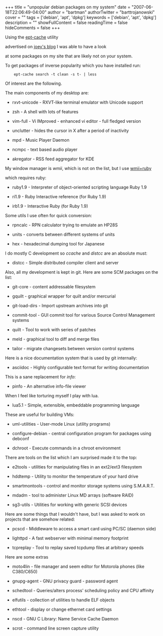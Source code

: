 +++
title = "unpopular debian packages on my system"
date = "2007-06-18T22:06:49-04:00"
author = "bartman"
authorTwitter = "barttrojanowski"
cover = ""
tags = ['debian', 'apt', 'dpkg']
keywords = ['debian', 'apt', 'dpkg']
description = ""
showFullContent = false
readingTime = false
hideComments = false
+++

Using the [ept-cache](http://www.enricozini.org//2007/tips/conversation-starter.html) utility

advertised on [joey's blog](http://kitenet.net/~joey/blog/entry/night_venue__47__ept/) I was able to have a look

at some packages on my site that are likely not on your system.



To get packages of inverse popularity which you have installed run:



        ept-cache search -t clean -s t- | less



Of interest are the following.



<!--more-->



The main components of my desktop are:



 * rxvt-unicode - RXVT-like terminal emulator with Unicode support

 * zsh - A shell with lots of features

 * vim-full - Vi IMproved - enhanced vi editor - full fledged version

 * unclutter - hides the cursor in X after a period of inactivity

 * mpd - Music Player Daemon

 * ncmpc - text based audio player

 * akregator - RSS feed aggregator for KDE



My window manager is *wmii*, which is not on the list, but I use [wmii+ruby](http://www.jukie.net/~bart/blog/wmii-with-ruby)

which requires ruby:



 * ruby1.9 - Interpreter of object-oriented scripting language Ruby 1.9

 * ri1.9 - Ruby Interactive reference (for Ruby 1.9)

 * irb1.9 - Interactive Ruby (for Ruby 1.9)



Some utils I use often for quick conversion:



 * rpncalc - RPN calculator trying to emulate an HP28S

 * units - converts between different systems of units

 * hex - hexadecimal dumping tool for Japanese



I do mostly C development so *ccache* and *distcc* are an absolute must:



 * distcc - Simple distributed compiler client and server



Also, all my development is kept in git.  Here are some SCM packages on the list:



 * git-core - content addressable filesystem

 * gquilt - graphical wrapper for quilt and/or mercurial

 * git-load-dirs - Import upstream archives into git

 * commit-tool - GUI commit tool for various Source Control Management systems

 * quilt - Tool to work with series of patches

 * meld - graphical tool to diff and merge files

 * tailor - migrate changesets between version control systems



Here is a nice documentation system that is used by git internally:



 * asciidoc - Highly configurable text format for writing documentation



This is a sane replacement for *info*:



 * pinfo - An alternative info-file viewer



When I feel like torturing myself I play with lua.



 * lua5.1 - Simple, extensible, embeddable programming language



These are useful for building VMs:



 * uml-utilities - User-mode Linux (utility programs)

 * configure-debian - central configuration program for packages using debconf

 * dchroot - Execute commands in a chroot environment



There are tools on the list which I am surprised made it to the top:



 * e2tools - utilities for manipulating files in an ext2/ext3 filesystem

 * hddtemp - Utility to monitor the temperature of your hard drive

 * smartmontools - control and monitor storage systems using S.M.A.R.T.

 * mdadm - tool to administer Linux MD arrays (software RAID)

 * sg3-utils - Utilities for working with generic SCSI devices



Here are some things that I wouldn't have, but I was asked to work on projects that are somehow related:



 * pcscd - Middleware to access a smart card using PC/SC (daemon side)

 * lighttpd - A fast webserver with minimal memory footprint

 * tcpreplay - Tool to replay saved tcpdump files at arbitrary speeds



Here are some extras



 * moto4lin - file manager and seem editor for Motorola phones (like C380/C650)

 * gnupg-agent - GNU privacy guard - password agent

 * schedtool - Queries/alters process' scheduling policy and CPU affinity

 * elfutils - collection of utilities to handle ELF objects

 * ethtool - display or change ethernet card settings

 * nscd - GNU C Library: Name Service Cache Daemon

 * scrot - command line screen capture utility






